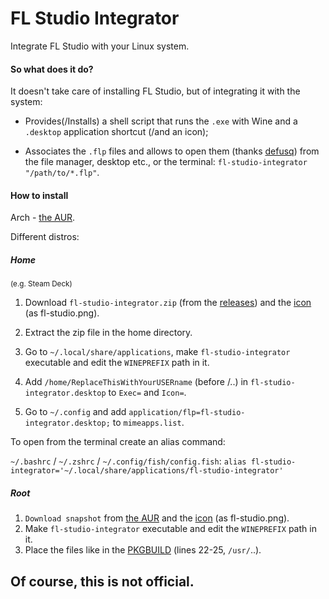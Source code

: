 # FL Studio Integrator
Integrate FL Studio with your Linux system.

#### So what does it do?
It doesn't take care of installing FL Studio, but of integrating it with the system:

- Provides(/Installs) a shell script that runs the `.exe` with Wine and a `.desktop` application shortcut (/and an icon);

- Associates the `.flp` files and allows to open them (thanks [defusq](https://aur.archlinux.org/packages/vtfedit)) from the file manager, desktop etc., or the terminal: `fl-studio-integrator "/path/to/*.flp"`.

#### How to install
Arch - [the AUR](https://aur.archlinux.org/packages/fl-studio-integrator).

Different distros:
##### Home
<sup>(e.g. Steam Deck)</sup>

1. Download `fl-studio-integrator.zip` (from the [releases](https://github.com/begin-theadventure/fl-studio-integrator-linux/releases/latest)) and the [icon](https://image-line.com/wp-content/themes/intracto/build/images/fl-header-logo.png) (as fl-studio.png).

2. Extract the zip file in the home directory.

3. Go to `~/.local/share/applications`, make `fl-studio-integrator` executable and edit the `WINEPREFIX` path in it.

4. Add `/home/ReplaceThisWithYourUSERname` (before /..) in `fl-studio-integrator.desktop` to `Exec=` and `Icon=`.

6. Go to `~/.config` and add `application/flp=fl-studio-integrator.desktop;` to `mimeapps.list`.

To open from the terminal create an alias command:

`~/.bashrc` / `~/.zshrc` / `~/.config/fish/config.fish`: `alias fl-studio-integrator='~/.local/share/applications/fl-studio-integrator'`

##### Root
1. `Download snapshot` from [the AUR](https://aur.archlinux.org/packages/fl-studio-integrator) and the [icon](https://image-line.com/wp-content/themes/intracto/build/images/fl-header-logo.png) (as fl-studio.png).
2. Make `fl-studio-integrator` executable and edit the `WINEPREFIX` path in it.
3. Place the files like in the [PKGBUILD](https://aur.archlinux.org/cgit/aur.git/tree/PKGBUILD?h=fl-studio-integrator#n22) (lines 22-25, `/usr/`..).

## Of course, this is not official.
